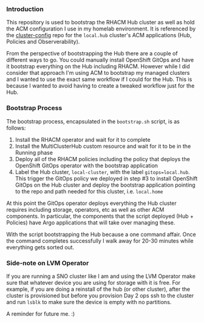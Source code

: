 ### Introduction

This repository is used to bootstrap the RHACM Hub cluster as well as hold the ACM configuration
I use in my homelab environment. It is referenced by the [cluster-config](https://github.com/gnunn-gitops/cluster-config) repo for the `local.hub` cluster's ACM applications (Hub, Policies and Observerability).

From the perspective of bootstrapping the Hub there are a couple of different ways to go. You could
manually install OpenShift GitOps and have it bootstrap everything on the Hub including RHACM. However while
I did consider that approach I'm using ACM to bootstrap my managed clusters and I wanted to use the exact same workflow
if I could for the Hub. This is because I wanted to avoid having to create a tweaked workflow just for the Hub.

### Bootstrap Process

The bootstrap process, encapsulated in the `bootstrap.sh` script, is as follows:

1. Install the RHACM operator and wait for it to complete
2. Install the MultiClusterHub custom resource and wait for it to be in the Running phase
3. Deploy all of the RHACM policies including the policy that deploys the OpenShift
GitOps operator with the bootstrap application
4. Label the Hub cluster, `local-cluster`, with the label `gitops=local.hub`. This trigger the
GitOps policy we deployed in step #3 to install OpenShift GitOps on the Hub cluster and
deploy the bootstrap application pointing to the repo and path needed for this cluster, i.e.
`local.home`

At this point the GitOps operator deploys everything the Hub cluster requires including storage, operators, etc
as well as other ACM components. In particular, the components that the script deployed (Hub + Policies) have
Argo applications that will take over managing these.

With the script bootstrapping the Hub because a one command affair. Once the command completes successfully
I walk away for 20-30 minutes while everything gets sorted out.

### Side-note on LVM Operator

If you are running a SNO cluster like I am and using the LVM Operator make sure that whatever device you are
using for storage with it is free. For example, if you are doing a reinstall of the hub (or other cluster), after
the cluster is provisioned but before you provision Day 2 ops ssh to the cluster and run `lsblk` to make sure
the device is empty with no partitions.

A reminder for future me. :)